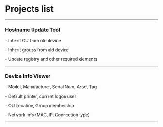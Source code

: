 <h1> Projects list </h1>
<hr>
<h3> Hostname Update Tool </h3>
<p> - Inherit OU from old device </p>
<p> - Inherit groups from old device </p>
<p> - Update registry and other required elements </p>
<hr>
<h3> Device Info Viewer </h3>
<p> - Model, Manufacturer, Serial Num, Asset Tag </p>
<p> - Default printer, current logon user </p>
<p> - OU Location, Group membership </p>
<p> - Network info (MAC, IP, Connection type) </p>
<hr>
